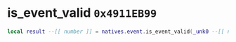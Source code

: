 # is_event_valid `0x4911EB99`

```lua
local result --[[ number ]] = natives.event.is_event_valid(_unk0 --[[ number ]])
```